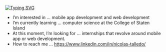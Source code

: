 

[![Typing SVG](https://readme-typing-svg.herokuapp.com?font=Fira+Code&pause=1000&width=435&lines=Hi!+I'm+Nick+Talledo;Full+Stack+Development;Computer+Science+Undergraduate;Software+Developer;Web+Designer)](https://git.io/typing-svg)
- I’m interested in ... mobile app development and web development
- I’m currently learning ... computer science at the College of Staten Island
- At this moment, I’m looking for ... internships that revolve around mobile app or web development.
- How to reach me ... https://www.linkedin.com/in/nicolas-talledo/
